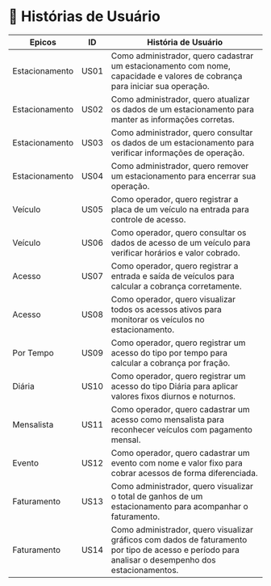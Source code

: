 # 📌 Histórias de Usuário

| Epicos | ID | História de Usuário |
|--------|----|---------------------|
| Estacionamento | US01 | Como administrador, quero cadastrar um estacionamento com nome, capacidade e valores de cobrança para iniciar sua operação. |
| Estacionamento | US02 | Como administrador, quero atualizar os dados de um estacionamento para manter as informações corretas.|
| Estacionamento | US03 | Como administrador, quero consultar os dados de um estacionamento para verificar informações de operação.|
| Estacionamento | US04 | Como administrador, quero remover um estacionamento para encerrar sua operação.|
| Veículo | US05 | Como operador, quero registrar a placa de um veículo na entrada para controle de acesso.|
| Veículo | US06 | Como operador, quero consultar os dados de acesso de um veículo para verificar horários e valor cobrado.|
| Acesso | US07 | Como operador, quero registrar a entrada e saída de veículos para calcular a cobrança corretamente.|
| Acesso | US08 | Como operador, quero visualizar todos os acessos ativos para monitorar os veículos no estacionamento.|
| Por Tempo | US09 | Como operador, quero registrar um acesso do tipo por tempo para calcular a cobrança por fração.|
| Diária | US10 | Como operador, quero registrar um acesso do tipo Diária para aplicar valores fixos diurnos e noturnos.|
| Mensalista | US11 | Como operador, quero cadastrar um acesso como mensalista para reconhecer veículos com pagamento mensal.|
| Evento | US12 | Como operador, quero cadastrar um evento com nome e valor fixo para cobrar acessos de forma diferenciada.|
| Faturamento | US13 | Como administrador, quero visualizar o total de ganhos de um estacionamento para acompanhar o faturamento.|
| Faturamento | US14 | Como administrador, quero visualizar gráficos com dados de faturamento por tipo de acesso e período para analisar o desempenho dos estacionamentos. |
